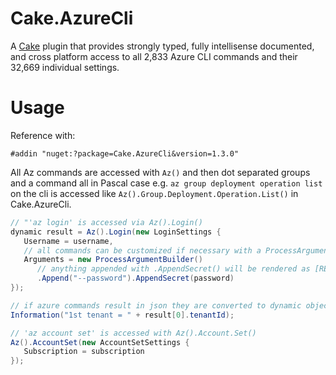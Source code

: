 # Cake.AzureCli
A [Cake](http://cakebuild.net) plugin that provides strongly typed, fully intellisense documented, and cross platform access
to all 2,833 Azure CLI commands and their 32,669 individual settings.

# Usage

Reference with:

`#addin "nuget:?package=Cake.AzureCli&version=1.3.0"`

All Az commands are accessed with `Az()` and then dot separated groups and a command all in Pascal case e.g. `az group deployment operation list` on the cli is accessed like  `Az().Group.Deployment.Operation.List()` in Cake.AzureCli.

```csharp
// "'az login' is accessed via Az().Login()
dynamic result = Az().Login(new LoginSettings {
   Username = username,
   // all commands can be customized if necessary with a ProcessArgumentBuilder
   Arguments = new ProcessArgumentBuilder()
      // anything appended with .AppendSecret() will be rendered as [REDACTED] if cake is run with `-verbosity=diagnostic`
      .Append("--password").AppendSecret(password)
});

// if azure commands result in json they are converted to dynamic objects
Information("1st tenant = " + result[0].tenantId);

// 'az account set' is accessed with Az().Account.Set()
Az().AccountSet(new AccountSetSettings {
   Subscription = subscription
});
```
